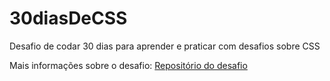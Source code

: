 # 30diasDeCSS
Desafio de codar 30 dias para aprender e praticar com desafios sobre CSS

Mais informações sobre o desafio:
[Repositório do desafio](https://github.com/MilenaCarecho/30diasDeCSS)
